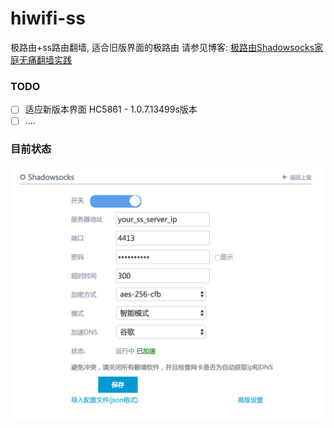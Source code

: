 # hiwifi-ss

极路由+ss路由翻墙, 适合旧版界面的极路由
请参见博客: [极路由Shadowsocks家庭无痛翻墙实践](https://luolei.org/hiwifi-shadowsocks/)

### TODO 

 - [ ] 适应新版本界面 HC5861 - 1.0.7.13499s版本
 - [ ] .... 

### 目前状态

![](./ss.png)
